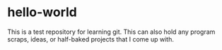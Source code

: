 # hello-world
This is a test repository for learning git. This can also hold any program scraps, ideas, or half-baked projects that I come up with.
